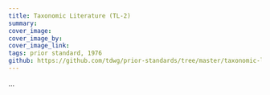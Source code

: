 ```yaml
---
title: Taxonomic Literature (TL-2)
summary: 
cover_image: 
cover_image_by: 
cover_image_link: 
tags: prior standard, 1976
github: https://github.com/tdwg/prior-standards/tree/master/taxonomic-literature-2
---
```


...
